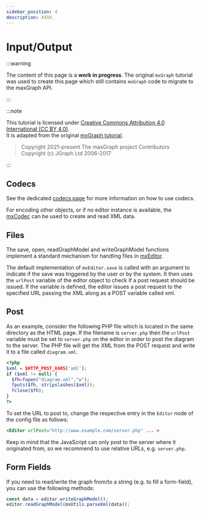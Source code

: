 ```yaml
---
sidebar_position: 4
description: XXXX.
---
```


# Input/Output

:::warning

The content of this page is a **work in progress**.
The original `mxGraph` tutorial was used to create this page which still contains `mxGraph` code to migrate to the maxGraph API.

:::

:::note

This tutorial is licensed under [Creative Commons Attribution 4.0 International (CC BY 4.0)](https://creativecommons.org/licenses/by/4.0/). \
It is adapted from the original [mxGraph tutorial](https://github.com/jgraph/mxgraph/blob/v4.2.2/docs/tutorial.html).

> Copyright 2021-present The maxGraph project Contributors \
Copyright (c) JGraph Ltd 2006-2017

:::


## Codecs

See the dedicated [codecs page](../usage/codecs.md) for more information on how to use codecs.

  For encoding other objects, or if no editor instance is available,
  the <a href="js-api/files/io/mxCodec-js.html">mxCodec</a> can be
  used to create and read XML data.



<a id="Files"></a>
## Files
<p>
  The save, open, readGraphModel and writeGraphModel functions
  implement a standard mechanism for handling files in
  <a href="js-api/files/editor/mxEditor-js.html">mxEditor</a>.
</p>
<p>
  The default implementation of <code>mxEditor.save</code> is called
  with an argument to indicate if the save was triggered by the user or
  by the system. It then uses the <code>urlPost</code> variable of
  the editor object to check if a post request should be issued. If
  the variable is defined, the editor issues a post request to the
  specified URL passing the XML along as a POST variable called xml.
</p>


<a id="Post"></a>
## Post

As an example, consider the following PHP file which is located in the same directory as the HTML page.
If the filename is `server.php` then the `urlPost` variable must be set to `server.php` on the editor in order to post the diagram to the server.
The PHP file will get the XML from the POST request and write it to a file called `diagram.xml`.

```php
<?php
$xml = $HTTP_POST_VARS['xml'];
if ($xml != null) {
  $fh=fopen("diagram.xml","w");
  fputs($fh, stripslashes($xml));
  fclose($fh);
}
?>
```

To set the URL to post to, change the respective entry in the `Editor` node of the config file as follows:

```xml
<Editor urlPost="http://www.example.com/server.php" ... >
```

Keep in mind that the JavaScript can only post to the server where it originated from, so we recommend to use relative URLs, e.g. `server.php`.

<a id="FormFields"></a>
## Form Fields

If you need to read/write the graph from/to a string (e.g. to fill a form-field), you can use the following methods:

```javascript
const data = editor.writeGraphModel();
editor.readGraphModel(mxUtils.parseXml(data));
```
